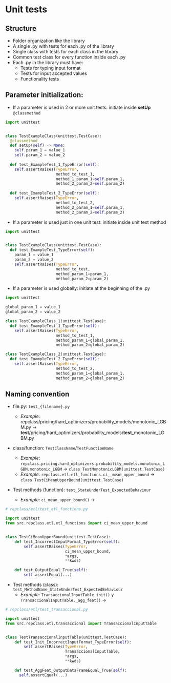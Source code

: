 # Unit tests

## Structure
- Folder organization like the library
- A single .py with tests for each .py of the library
- Single class with tests for each class in the library
- Common test class for every function inside each .py
- Each .py in the library must have:
    - Tests for typing input format
    - Tests for input accepted values
    - Functionality tests


## Parameter initialization:
- If a parameter is used in 2 or more unit tests: initiate inside **setUp** `@classmethod`

```python
import unittest


class TestExampleClass(unittest.TestCase):
  @classmethod
  def setUp(self) -> None:
    self.param_1 = value_1
    self.param_2 = value_2
      
  def test_ExampleTest_1_TypeError(self):
    self.assertRaises(TypeError,
                      method_to_test_1,
                      method_1_param_1=self.param_1,
                      method_2_param_2=self.param_2)
      
  def test_ExampleTest_2_TypeError(self):
    self.assertRaises(TypeError,
                      method_to_test_2,
                      method_2_param_1=self.param_1,
                      method_2_param_2=self.param_2)
```
- If a parameter is used just in one unit test: initiate inside unit test method

```python
import unittest


class TestExampleClass(unittest.TestCase):
  def test_ExampleTest_TypeError(self):
    param_1 = value_1
    param_2 = value_2
    self.assertRaises(TypeError,
                      method_to_test,
                      method_param_1=param_1,
                      method_param_2=param_2)
``` 
- If a parameter is used globally: initiate at the beginning of the .py

```python
import unittest

global_param_1 = value_1
global_param_2 = value_2

class TestExampleClass_1(unittest.TestCase):
  def test_ExampleTest_1_TypeError(self):
    self.assertRaises(TypeError,
                      method_to_test_1,
                      method_param_1=global_param_1,
                      method_param_2=global_param_2)

class TestExampleClass_2(unittest.TestCase):
  def test_ExampleTest_2_TypeError(self):
    self.assertRaises(TypeError,
                      method_to_test_2,
                      method_param_1=global_param_1,
                      method_param_2=global_param_2)
```

## Naming convention
- file.py: `test_{filename}.py`
    - *Example*: repclass/pricing/hard_optimizers/probability_models/monotonic_LGBM.py  ->  **test**/pricing/hard_optimizers/probability_models/**test**_monotonic_LGBM.py

- class/function: `TestClassName`/`TestFunctionName`
    - *Example*: `repclass.pricing.hard_optimizers.probability_models.monotonic_LGBM.monotonic_LGBM`  ->  `class TestMonotonicLGBM(unittest.TestCase)`
    - *Example*: `repclass.etl.etl_functions.ci__mean_upper_bound`  ->  `class TestCiMeanUpperBound(unittest.TestCase)`

- Test methods (function): `test_StateUnderTest_ExpectedBehaviour`
    - *Example*: `ci_mean_upper_bound()`  ->  

```python
# repclass/etl/test_etl_functions.py

import unittest
from src.repclass.etl.etl_functions import ci_mean_upper_bound


class TestCiMeanUpperBound(unittest.TestCase):
    def test_IncorrectInputFormat_TypeError(self):
        self.assertRaises(TypeError,
                          ci_mean_upper_bound,
                          *args,
                          **kwds)

    def test_OutputEqual_True(self):
        self.assertEqual(...)
```

- Test methods (class): `test_MethodName_StateUnderTest_ExpectedBehaviour`
    - *Example*: `TransaccionalInputTable.init()` y `TransaccionalInputTable._agg_feat()`  ->  

```python
# repclass/etl/test_transaccional.py

import unittest
from src.repclass.etl.transaccional import TransaccionalInputTable


class TestTransaccionalInputTable(unittest.TestCase):
    def test_Init_IncorrectInputFormat_TypeError(self):
        self.assertRaises(TypeError,
                          TransaccionalInputTable,
                          *args,
                          **kwds)

    def test_AggFeat_OutputDataFrameEqual_True(self):
      self.assertEqual(...)
```
